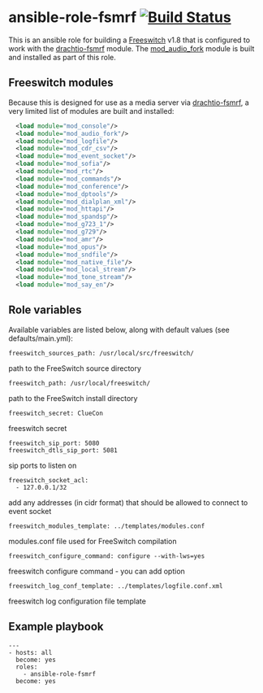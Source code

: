 # ansible-role-fsmrf [![Build Status](https://secure.travis-ci.org/davehorton/ansible-role-fsmrf.png)](http://travis-ci.org/davehorton/ansible-role-fsmrf)

This is an ansible role for building a [Freeswitch](https://freeswitch.org/) v1.8 that is configured to work with the [drachtio-fsmrf](https://github.com/davehorton/drachtio-fsmrf) module.  The [mod_audio_fork](https://github.com/davehorton/drachtio-freeswitch-modules/blob/master/modules/mod_audio_fork/README.md) module is built and installed as part of this role.

## Freeswitch modules
Because this is designed for use as a media server via [drachtio-fsmrf](https://github.com/davehorton/drachtio-fsmrf), a very limited list of modules are built and installed:
```xml
  <load module="mod_console"/>
  <load module="mod_audio_fork"/>
  <load module="mod_logfile"/>
  <load module="mod_cdr_csv"/>
  <load module="mod_event_socket"/>
  <load module="mod_sofia"/>
  <load module="mod_rtc"/>
  <load module="mod_commands"/>
  <load module="mod_conference"/>
  <load module="mod_dptools"/>
  <load module="mod_dialplan_xml"/>
  <load module="mod_httapi"/>
  <load module="mod_spandsp"/>
  <load module="mod_g723_1"/>
  <load module="mod_g729"/>
  <load module="mod_amr"/>
  <load module="mod_opus"/>
  <load module="mod_sndfile"/>
  <load module="mod_native_file"/>
  <load module="mod_local_stream"/>
  <load module="mod_tone_stream"/>
  <load module="mod_say_en"/>
```

## Role variables

Available variables are listed below, along with default values (see defaults/main.yml):

```
freeswitch_sources_path: /usr/local/src/freeswitch/
```
path to the FreeSwitch source directory

```
freeswitch_path: /usr/local/freeswitch/
```
path to the FreeSwitch install directory

```
freeswitch_secret: ClueCon 
```
freeswitch secret

```
freeswitch_sip_port: 5080
freeswitch_dtls_sip_port: 5081
```
sip ports to listen on

```
freeswitch_socket_acl:
  - 127.0.0.1/32
```
add any addresses (in cidr format) that should be allowed to connect to event socket

```
freeswitch_modules_template: ../templates/modules.conf 
```
modules.conf file used for FreeSwitch compilation

```
freeswitch_configure_command: configure --with-lws=yes
```
freeswitch configure command - you can add option

```
freeswitch_log_conf_template: ../templates/logfile.conf.xml

```
freeswitch log configuration file template

## Example playbook
```
---
- hosts: all
  become: yes
  roles:
    - ansible-role-fsmrf
  become: yes
```
